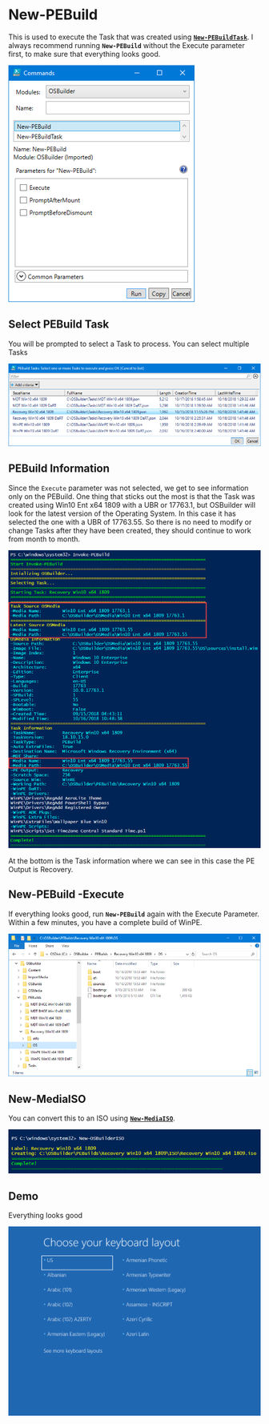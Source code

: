 # New-PEBuild

This is used to execute the Task that was created using [**`New-PEBuildTask`**](new-pebuildtask/).  I always recommend running **`New-PEBuild`** without the Execute parameter first, to make sure that everything looks good.

![](../../../../.gitbook/assets/2018-10-23_21-59-19.png)

## Select PEBuild Task

You will be prompted to select a Task to process.  You can select multiple Tasks

![](../../../../.gitbook/assets/2018-10-18_10-46-21.png)

## PEBuild Information

Since the `Execute` parameter was not selected, we get to see information only on the PEBuild.  One thing that sticks out the most is that the Task was created using Win10 Ent x64 1809 with a UBR or 17763.1, but OSBuilder will look for the latest version of the Operating System.  In this case it has selected the one with a UBR of 17763.55.  So there is no need to modify or change Tasks after they have been created, they should continue to work from month to month.

![](../../../../.gitbook/assets/2018-10-18_10-49-11.png)

At the bottom is the Task information where we can see in this case the PE Output is Recovery.

## New-PEBuild -Execute

If everything looks good, run **`New-PEBuild`** again with the Execute Parameter.  Within a few minutes, you have a complete build of WinPE.

![](../../../../.gitbook/assets/2018-10-18_10-55-04.png)

## New-MediaISO

You can convert this to an ISO using [**`New-MediaISO`**](../osbuilder/new-mediaiso.md).

![](../../../../.gitbook/assets/2018-10-18_10-56-59.png)

## Demo

Everything looks good

![](../../../../.gitbook/assets/2018-10-18_10-57-35.png)



